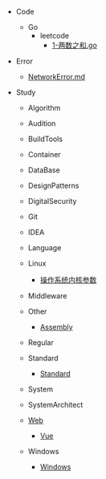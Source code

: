 * Code
  
  * Go
    * leetcode
      * [1-两数之和.go](/code/go/leetcode/easy/1-两数之和.md)

* Error
  
  * [NetworkError.md](error%2FNetworkError.md)

* Study
  
  * Algorithm
  
  * Audition
  
  * BuildTools
  
  * Container
  
  * DataBase
  
  * DesignPatterns
  
  * DigitalSecurity
  
  * Git
  
  * IDEA
  
  * Language
  
  * Linux
    
    * [操作系统内核参数](/study/Linux/sysctl.md)
  
  * Middleware
  
  * Other
    
    * [Assembly](study/Other/Assembly.md)
  
  * Regular
  
  * Standard
    
    * [Standard](study/Standard/ANS1.md)
  
  * System
  
  * SystemArchitect
  
  * [Web](study/Web/README.md)
    
    * [Vue](study/Web/Vue.md)
  
  * Windows
    
    * [Windows](study/Windows/README.md)
